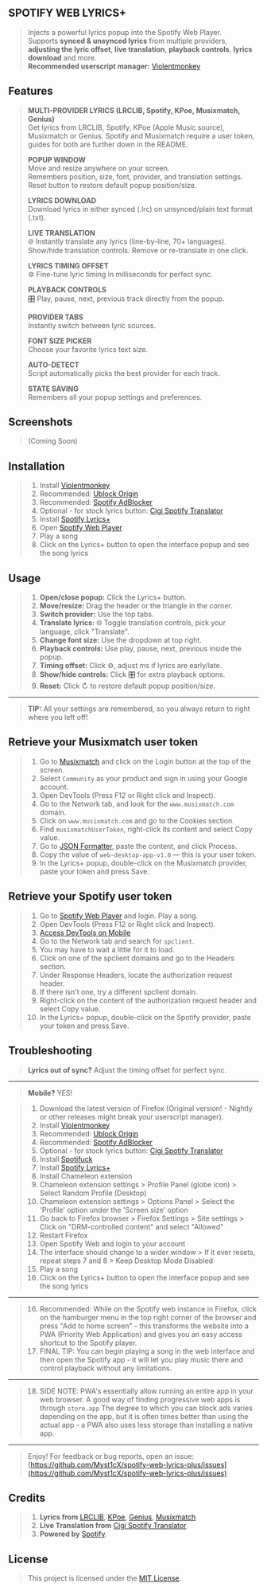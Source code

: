 ## SPOTIFY WEB LYRICS+

> Injects a powerful lyrics popup into the Spotify Web Player.  
> Supports **synced & unsynced lyrics** from multiple providers, **adjusting the lyric offset**, **live translation**, **playback controls**, **lyrics download** and more.  
> **Recommended userscript manager:** [Violentmonkey](https://violentmonkey.github.io/)

## Features

> **MULTI-PROVIDER LYRICS (LRCLIB, Spotify, KPoe, Musixmatch, Genius)**  
> Get lyrics from LRCLIB, Spotify, KPoe (Apple Music source), Musixmatch or Genius.
> Spotify and Musixmatch require a user token, guides for both are further down in the README.
> 
> **POPUP WINDOW**  
> Move and resize anywhere on your screen.  
> Remembers position, size, font, provider, and translation settings.  
> Reset button to restore default popup position/size.
>
> **LYRICS DOWNLOAD**<br>
> Download lyrics in either synced (.lrc) on unsynced/plain text format (.txt).
> 
> **LIVE TRANSLATION**  
> 🌐 Instantly translate any lyrics (line-by-line, 70+ languages).  
> Show/hide translation controls. Remove or re-translate in one click.
>
> **LYRICS TIMING OFFSET**  
> ⚙️ Fine-tune lyric timing in milliseconds for perfect sync.
>
> **PLAYBACK CONTROLS**  
> 🎛️ Play, pause, next, previous track directly from the popup.
>
> **PROVIDER TABS**  
> Instantly switch between lyric sources.
>
> **FONT SIZE PICKER**  
> Choose your favorite lyrics text size.
>
> **AUTO-DETECT**  
> Script automatically picks the best provider for each track.
>
> **STATE SAVING**  
> Remembers all your popup settings and preferences.

## Screenshots

> (Coming Soon)

## Installation

> 1. Install [Violentmonkey](https://violentmonkey.github.io/)  
> 2. Recommended: [Ublock Origin](https://addons.mozilla.org/en-US/firefox/addon/ublock-origin/)
> 3. Recommended: [Spotify AdBlocker](https://greasyfork.org/en/scripts/522592-spotify-adblocker)
> 4. Optional - for stock lyrics button: [Cigi Spotify Translator](https://greasyfork.org/en/scripts/523415-cigi-spotify-translator)
> 4. Install [Spotify Lyrics+](https://raw.githubusercontent.com/Myst1cX/spotify-web-lyrics-plus/main/pip-gui.user.js)
> 5. Open [Spotify Web Player](https://open.spotify.com/) 
> 6. Play a song
> 7. Click on the Lyrics+ button to open the interface popup and see the song lyrics

## Usage

> 1. **Open/close popup:** Click the Lyrics+ button.  
> 2. **Move/resize:** Drag the header or the triangle in the corner.  
> 3. **Switch provider:** Use the top tabs.  
> 4. **Translate lyrics:** 🌐 Toggle translation controls, pick your language, click "Translate".  
> 5. **Change font size:** Use the dropdown at top right.  
> 6. **Playback controls:** Use play, pause, next, previous inside the popup.  
> 7. **Timing offset:** Click ⚙️, adjust ms if lyrics are early/late.  
> 8. **Show/hide controls:** Click 🎛️ for extra playback options.  
> 9. **Reset:** Click ↻ to restore default popup position/size.

* * * 

> **TIP:** All your settings are remembered, so you always return to right where you left off!

## Retrieve your Musixmatch user token

> 1. Go to [Musixmatch](https://www.musixmatch.com/) and click on the Login button at the top of the screen.  
> 2. Select `Community` as your product and sign in using your Google account.  
> 3. Open DevTools (Press F12 or Right click and Inspect).  
> 4. Go to the Network tab, and look for the `www.musixmatch.com` domain.  
> 5. Click on `www.musixmatch.com` and go to the Cookies section.  
> 6. Find `musixmatchUserToken`, right-click its content and select Copy value.  
> 7. Go to [JSON Formatter](https://jsonformatter.curiousconcept.com/), paste the content, and click Process.  
> 8. Copy the value of `web-desktop-app-v1.0` — this is your user token.  
> 9. In the Lyrics+ popup, double-click on the Musixmatch provider, paste your token and press Save.

## Retrieve your Spotify user token

> 1. Go to [Spotify Web Player](https://open.spotify.com/) and login. Play a song. 
> 2. Open DevTools (Press F12 or Right click and Inspect).
> 3. [Access DevTools on Mobile](https://addons.mozilla.org/en-US/android/addon/mobidevtools/)  
> 4. Go to the Network tab and search for `spclient`.
> 5. You may have to wait a little for it to load.
> 6. Click on one of the spclient domains and go to the Headers section. 
> 7. Under Response Headers, locate the authorization request header. 
> 8. If there isn't one, try a different spclient domain.
> 9. Right-click on the content of the authorization request header and select Copy value. 
> 10. In the Lyrics+ popup, double-click on the Spotify provider, paste your token and press Save.

## Troubleshooting

> **Lyrics out of sync?** Adjust the timing offset for perfect sync. 
  
* * * 

> **Mobile?** YES!

> 1. Download the latest version of Firefox (Original version! - Nightly or other releases might break your userscript manager).
> 2. Install [Violentmonkey](https://violentmonkey.github.io/)  
> 3. Recommended: [Ublock Origin](https://addons.mozilla.org/en-US/firefox/addon/ublock-origin/)
> 4. Recommended: [Spotify AdBlocker](https://greasyfork.org/en/scripts/522592-spotify-adblocker)
> 5. Optional - for stock lyrics button: [Cigi Spotify Translator](https://greasyfork.org/en/scripts/523415-cigi-spotify-translator)
> 6. Install [Spotifuck](https://raw.githubusercontent.com/Myst1cX/spotifuck-userscript/main/spotifuck-v2.user.js)
> 7. Install [Spotify Lyrics+](https://raw.githubusercontent.com/Myst1cX/spotify-web-lyrics-plus/main/pip-gui.user.js)
> 8. Install Chameleon extension
> 9. Chameleon extension settings > Profile Panel (globe icon) > Select Random Profile (Desktop)
> 10. Chameleon extension settings > Options Panel > Select the 'Profile' option under the 'Screen size' option
> 11. Go back to Firefox browser > Firefox Settings > Site settings > Click on "DRM-controlled content" and select "Allowed"
> 12. Restart Firefox
> 13. Open Spotify Web and login to your account
> 14. The interface should change to a wider window > If it ever resets, repeat steps 7 and 8 > Keep Desktop Mode Disabled 
> 15. Play a song
> 16. Click on the Lyrics+ button to open the interface popup and see the song lyrics

* * * 

> 16. Recommended: While on the Spotify web instance in Firefox, click on the hamburger menu in the top right corner of the browser and press "Add to home screen" - this transforms the website into a PWA (Priority Web Application) and gives you an easy access shortcut to the Spotify player. 
> 17. FINAL TIP: You can begin playing a song in the web interface and then open the Spotify app - it will let you play music there and control playback without any limitations.

* * *

> 18. SIDE NOTE: PWA's essentially allow running an entire app in your web browser.
> A good way of finding progressive web apps is through `store.app`
> The degree to which you can block ads varies depending on the app, but it is often times better than using the actual app - a PWA also uses less storage than installing a native app.

* * *

> Enjoy! For feedback or bug reports, open an issue:  
> [https://github.com/Myst1cX/spotify-web-lyrics-plus/issues](https://github.com/Myst1cX/spotify-web-lyrics-plus/issues)

## Credits

> 1. **Lyrics from** [LRCLIB](https://lrclib.net/), [KPoe](https://github.com/ibratabian17/KPoe), [Genius](https://genius.com/), [Musixmatch](https://musixmatch.com/)
> 2. **Live Translation from** [Cigi Spotify Translator](https://greasyfork.org/en/scripts/523415-cigi-spotify-translator)
> 3. **Powered by** [Spotify](https://open.spotify.com/).

## License

> This project is licensed under the [MIT License](https://github.com/Myst1cX/spotify-web-lyrics-plus/blob/main/LICENSE).
